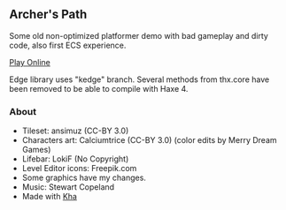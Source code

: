 ## Archer's Path

Some old non-optimized platformer demo with bad gameplay and dirty code, also first ECS experience.

[Play Online](https://rblsb.github.io/ArchersPath/)

Edge library uses "kedge" branch.
Several methods from thx.core have been removed to be able to compile with Haxe 4.

### About
* Tileset: ansimuz (CC-BY 3.0)
* Characters art: Calciumtrice (CC-BY 3.0) (color edits by Merry Dream Games)
* Lifebar: LokiF (No Copyright)
* Level Editor icons: Freepik.com
* Some graphics have my changes.
* Music: Stewart Copeland
* Made with [Kha](https://github.com/Kode/Kha)
